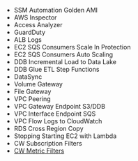 - SSM Automation Golden AMI
- AWS Inspector
- Access Analyzer
- GuardDuty
- ALB Logs
- EC2 SQS Consumers Scale In Protection
- EC2 SQS Consumers Auto Scaling
- DDB Incremental Load to Data Lake
- DDB Glue ETL Step Functions
- DataSync
- Volume Gateway
- File Gateway
- VPC Peering
- VPC Gateway Endpoint S3/DDB
- VPC Interface Endpoint SQS
- VPC Flow Logs to CloudWatch
- RDS Cross Region Copy
- Stopping Starting EC2 with Lambda
- CW Subscription Filters
- [CW Metric Filters](cloudwatch-metric-filters/README.md)